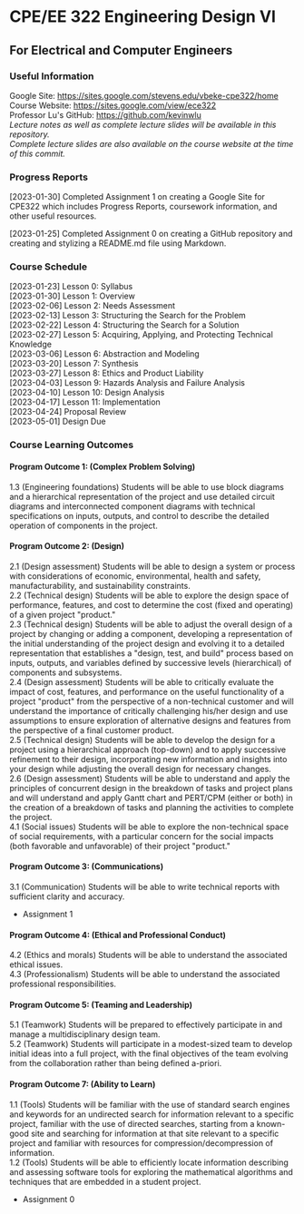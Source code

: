 # CPE/EE 322 Engineering Design VI
## For Electrical and Computer Engineers

### Useful Information
Google Site: https://sites.google.com/stevens.edu/vbeke-cpe322/home  
Course Website: https://sites.google.com/view/ece322  
Professor Lu's GitHub: https://github.com/kevinwlu  
*Lecture notes as well as complete lecture slides will be available in this repository.*  
*Complete lecture slides are also available on the course website at the time of this commit.*  

### Progress Reports
[2023-01-30] Completed Assignment 1 on creating a Google Site for CPE322 which includes Progress Reports, coursework information, and other useful resources. 
<!---Completed Lab 1 on installing GHDL and GTKWave, running the Half Adder example, running the D Flip-Flop example,  running the 4-to-1 Multiplexer example, and documenting the results on GitHub.--->
[2023-01-25] Completed Assignment 0 on creating a GitHub repository and creating and stylizing a README.md file using Markdown.  

### Course Schedule
[2023-01-23] Lesson 0: Syllabus  
[2023-01-30] Lesson 1: Overview  
[2023-02-06] Lesson 2: Needs Assessment  
[2023-02-13] Lesson 3: Structuring the Search for the Problem  
[2023-02-22] Lesson 4: Structuring the Search for a Solution  
[2023-02-27] Lesson 5: Acquiring, Applying, and Protecting Technical Knowledge  
[2023-03-06] Lesson 6: Abstraction and Modeling  
[2023-03-20] Lesson 7: Synthesis  
[2023-03-27] Lesson 8: Ethics and Product Liability  
[2023-04-03] Lesson 9: Hazards Analysis and Failure Analysis  
[2023-04-10] Lesson 10: Design Analysis  
[2023-04-17] Lesson 11: Implementation  
[2023-04-24] Proposal Review  
[2023-05-01] Design Due  

### Course Learning Outcomes
#### Program Outcome 1: (Complex Problem Solving)  
1.3 (Engineering foundations) Students will be able to use block diagrams and a hierarchical representation of the project and use detailed circuit diagrams and interconnected component diagrams with technical specifications on inputs, outputs, and control to describe the detailed operation of components in the project.  
#### Program Outcome 2: (Design)  
2.1 (Design assessment) Students will be able to design a system or process with considerations of economic, environmental, health and safety, manufacturability, and sustainability constraints.  
2.2 (Technical design) Students will be able to explore the design space of performance, features, and cost to determine the cost (fixed and operating) of a given project "product."  
2.3 (Technical design) Students will be able to adjust the overall design of a project by changing or adding a component, developing a representation of the initial understanding of the project design and evolving it to a detailed representation that establishes a "design, test, and build" process based on inputs, outputs, and variables defined by successive levels (hierarchical) of components and subsystems.  
2.4 (Design assessment) Students will be able to critically evaluate the impact of cost, features, and performance on the useful functionality of a project "product" from the perspective of a non-technical customer and will understand the importance of critically challenging his/her design and use assumptions to ensure exploration of alternative designs and features from the perspective of a final customer product.  
2.5 (Technical design) Students will be able to develop the design for a project using a hierarchical approach (top-down) and to apply successive refinement to their design, incorporating new information and insights into your design while adjusting the overall design for necessary changes.  
2.6 (Design assessment) Students will be able to understand and apply the principles of concurrent design in the breakdown of tasks and project plans and will understand and apply Gantt chart and PERT/CPM (either or both) in the creation of a breakdown of tasks and planning the activities to complete the project.  
4.1 (Social issues) Students will be able to explore the non-technical space of social requirements, with a particular concern for the social impacts (both favorable and unfavorable) of their project "product."  
#### Program Outcome 3: (Communications)
3.1 (Communication) Students will be able to write technical reports with sufficient clarity and accuracy.  
- Assignment 1  
#### Program Outcome 4: (Ethical and Professional Conduct)
4.2 (Ethics and morals) Students will be able to understand the associated ethical issues.  
4.3 (Professionalism) Students will be able to understand the associated professional responsibilities.  
#### Program Outcome 5: (Teaming and Leadership)
5.1 (Teamwork) Students will be prepared to effectively participate in and manage a multidisciplinary design team.  
5.2 (Teamwork) Students will participate in a modest-sized team to develop initial ideas into a full project, with the final objectives of the team evolving from the collaboration rather than being defined a-priori.  
#### Program Outcome 7: (Ability to Learn)
1.1 (Tools) Students will be familiar with the use of standard search engines and keywords for an undirected search for information relevant to a specific project, familiar with the use of directed searches, starting from a known-good site and searching for information at that site relevant to a specific project and familiar with resources for compression/decompression of information.  
1.2 (Tools) Students will be able to efficiently locate information describing and assessing software tools for exploring the mathematical algorithms and techniques that are embedded in a student project.  
- Assignment 0  
